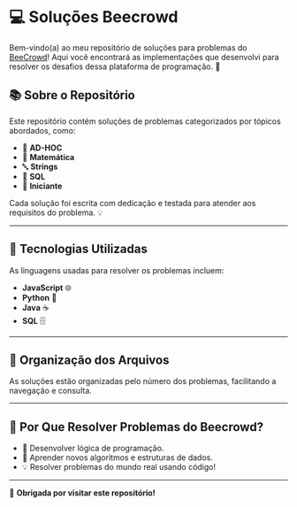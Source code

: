 # 💻 **Soluções Beecrowd**

Bem-vindo(a) ao meu repositório de soluções para problemas do [BeeCrowd](https://www.beecrowd.com.br/)! Aqui você encontrará as implementações que desenvolvi para resolver os desafios dessa plataforma de programação. 🚀

## 📚 **Sobre o Repositório**

Este repositório contém soluções de problemas categorizados por tópicos abordados, como:

- 🧩 **AD-HOC**
- 🧮 **Matemática**
- 🔤 **Strings**
- 💾 **SQL**
- 🐣 **Iniciante**

Cada solução foi escrita com dedicação e testada para atender aos requisitos do problema. 💡

---

## 🚀 **Tecnologias Utilizadas**

As linguagens usadas para resolver os problemas incluem:

- **JavaScript** 🌐  
- **Python** 🐍   
- **Java** ☕
- **SQL** 🗄️

---

## 📂 **Organização dos Arquivos**

As soluções estão organizadas pelo número dos problemas, facilitando a navegação e consulta.  

---

## 🤔 **Por Que Resolver Problemas do Beecrowd?**

- 💪 Desenvolver lógica de programação.  
- 📖 Aprender novos algoritmos e estruturas de dados.  
- 💡 Resolver problemas do mundo real usando código!

---

🖤 **Obrigada por visitar este repositório!**

